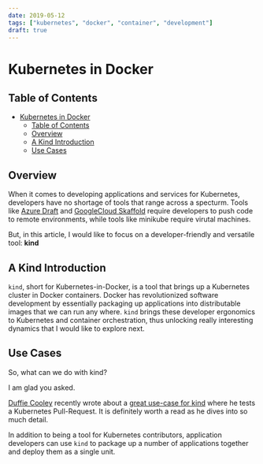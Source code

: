 ```yaml
---
date: 2019-05-12
tags: ["kubernetes", "docker", "container", "development"]
draft: true
---
```


# Kubernetes in Docker

## Table of Contents

- [Kubernetes in Docker](#kubernetes-in-docker)
  - [Table of Contents](#table-of-contents)
  - [Overview](#overview)
  - [A Kind Introduction](#a-kind-introduction)
  - [Use Cases](#use-cases)

## Overview

When it comes to developing applications and services for Kubernetes, developers
have no shortage of tools that range across a specturm. Tools like
[Azure Draft](https://github.com/Azure/draft) and
[GoogleCloud Skaffold](https://github.com/GoogleContainerTools/skaffold) require
developers to push code to remote environments, while tools like minikube
require virutal machines.

But, in this article, I would like to focus on a developer-friendly and
versatile tool: **kind**

## A Kind Introduction

`kind`, short for Kubernetes-in-Docker, is a tool that brings up a Kubernetes
cluster in Docker containers. Docker has revolutionized software development by
essentially packaging up applications into distributable images that we can run
any where. `kind` brings these developer ergonomics to Kubernetes and container
orchestration, thus unlocking really interesting dynamics that I would like to
explore next.

## Use Cases

So, what can we do with kind?

I am glad you asked.

[Duffie Cooley](https://mauilion.dev) recently wrote about a
[great use-case for kind](https://mauilion.dev/posts/kind-k8s-testing/) where he
tests a Kubernetes Pull-Request. It is definitely worth a read as he dives into
so much detail.

In addition to being a tool for Kubernetes contributors, application developers
can use `kind` to package up a number of applications together and deploy them
as a single unit.
